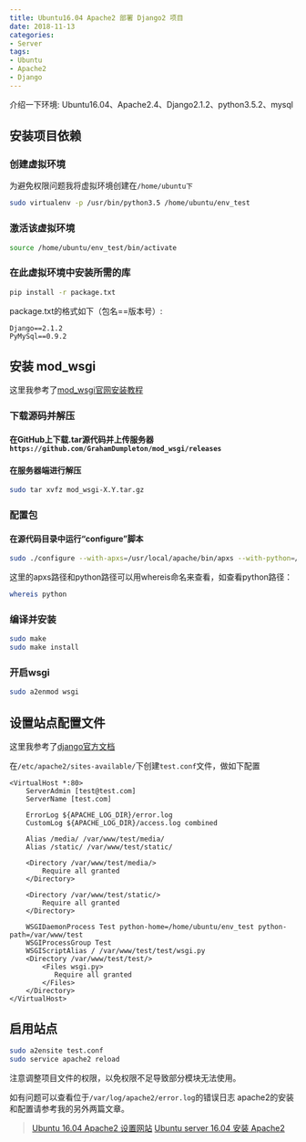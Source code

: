 ```yaml
---
title: Ubuntu16.04 Apache2 部署 Django2 项目
date: 2018-11-13
categories:
- Server
tags:
- Ubuntu
- Apache2
- Django
---
```


介绍一下环境: Ubuntu16.04、Apache2.4、Django2.1.2、python3.5.2、mysql

## 安装项目依赖

### 创建虚拟环境

为避免权限问题我将虚拟环境创建在`/home/ubuntu下`

```bash
sudo virtualenv -p /usr/bin/python3.5 /home/ubuntu/env_test
```

### 激活该虚拟环境

```bash
source /home/ubuntu/env_test/bin/activate
```

<!-- more -->

### 在此虚拟环境中安装所需的库

```bash
pip install -r package.txt
```

package.txt的格式如下（包名==版本号）:

```plaintext
Django==2.1.2
PyMySql==0.9.2
```

## 安装 mod_wsgi

这里我参考了[mod_wsgi官网安装教程](https://modwsgi.readthedocs.io/en/develop/user-guides/quick-installation-guide.html)

### 下载源码并解压

#### 在GitHub上下载.tar源代码并上传服务器`https://github.com/GrahamDumpleton/mod_wsgi/releases`

#### 在服务器端进行解压

  ```bash
  sudo tar xvfz mod_wsgi-X.Y.tar.gz
  ```

### 配置包

#### 在源代码目录中运行“configure”脚本

  ```bash
  sudo ./configure --with-apxs=/usr/local/apache/bin/apxs --with-python=/usr/local/bin/python
  ```

这里的apxs路径和python路径可以用whereis命名来查看，如查看python路径：

  ```bash
  whereis python
  ```

### 编译并安装

  ```bash
  sudo make
  sudo make install
  ```

### 开启wsgi

  ```bash
  sudo a2enmod wsgi
  ```

## 设置站点配置文件

这里我参考了[django官方文档](https://docs.djangoproject.com/zh-hans/2.1/howto/deployment/wsgi/modwsgi/)

在`/etc/apache2/sites-available/`下创建`test.conf`文件，做如下配置

```plaintext
<VirtualHost *:80>
    ServerAdmin [test@test.com]
    ServerName [test.com]

    ErrorLog ${APACHE_LOG_DIR}/error.log
    CustomLog ${APACHE_LOG_DIR}/access.log combined

    Alias /media/ /var/www/test/media/
    Alias /static/ /var/www/test/static/

    <Directory /var/www/test/media/>
        Require all granted
    </Directory>

    <Directory /var/www/test/static/>
        Require all granted
    </Directory>

    WSGIDaemonProcess Test python-home=/home/ubuntu/env_test python-path=/var/www/test
    WSGIProcessGroup Test
    WSGIScriptAlias / /var/www/test/test/wsgi.py
    <Directory /var/www/test/test/>
        <Files wsgi.py>
           Require all granted
        </Files>
    </Directory>
</VirtualHost>
```

## 启用站点

```bash
sudo a2ensite test.conf
sudo service apache2 reload
```

注意调整项目文件的权限，以免权限不足导致部分模块无法使用。

如有问题可以查看位于`/var/log/apache2/error.log`的错误日志
apache2的安装和配置请参考我的另外两篇文章。

> [Ubuntu 16.04 Apache2 设置网站](/2018/11/09/Ubuntu1604-Apache2-deploy-static-website/)
> [Ubuntu server 16.04 安装 Apache2](/2018/04/15/Ubuntu1604-install-apache2-python-mysql-phpmyadmin/)
